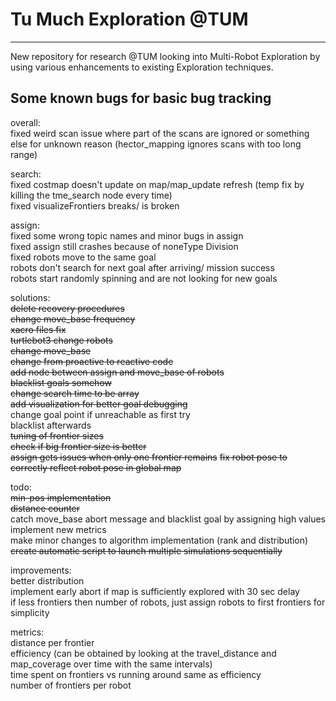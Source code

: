 # Tu Much Exploration @TUM
---
New repository for research @TUM looking into Multi-Robot Exploration by using various enhancements to existing Exploration techniques.

## Some known bugs for basic bug tracking

overall:  
fixed weird scan issue where part of the scans are ignored or something else for unknown reason  (hector_mapping ignores scans with too long range)

search:  
fixed costmap doesn't update on map/map_update refresh (temp fix by killing the tme_search node every time)  
fixed visualizeFrontiers breaks/ is broken  

assign:  
fixed some wrong topic names and minor bugs in assign  
fixed assign still crashes because of noneType Division  
fixed robots move to the same goal  
robots don't search for next goal after arriving/ mission success  
robots start randomly spinning and are not looking for new goals  

solutions:  
~~delete recovery procedures~~  
~~change move_base frequency~~  
~~xacro files fix~~  
~~turtlebot3 change robots~~  
~~change move_base~~  
~~change from proactive to reactive code~~  
~~add node between assign and move_base of robots~~  
~~blacklist goals somehow~~  
~~change search time to be array~~  
~~add visualization for better goal debugging~~  
change goal point if unreachable as first try  
blacklist afterwards  
~~tuning of frontier sizes~~  
~~check if big frontier size is better~~  
~~assign gets issues when only one frontier remains~~
~~fix robot pose to correctly reflect robot pose in global map~~  

todo:  
~~min-pos implementation~~  
~~distance counter~~  
catch move_base abort message and blacklist goal by assigning high values  
implement new metrics  
make minor changes to algorithm implementation (rank and distribution)  
~~create automatic script to launch multiple simulations sequentially~~  


improvements:  
better distribution  
implement early abort if map is sufficiently explored with 30 sec delay  
if less frontiers then number of robots, just assign robots to first frontiers for simplicity  

metrics:  
distance per frontier  
efficiency (can be obtained by looking at the travel_distance and map_coverage over time with the same intervals)  
time spent on frontiers vs running around same as efficiency  
number of frontiers per robot  